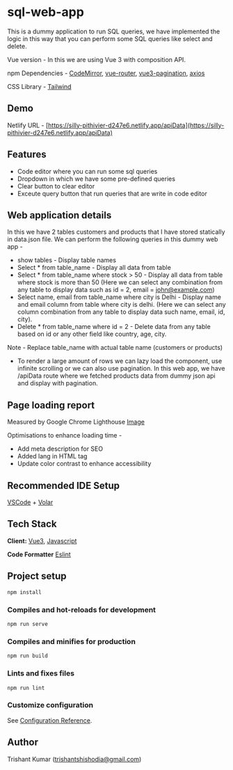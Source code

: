 # sql-web-app

This is a dummy application to run SQL queries, we have implemented the logic in this way that you can perform some SQL queries like select and delete.

Vue version - In this we are using Vue 3 with composition API.

npm Dependencies - [CodeMirror](https://www.npmjs.com/package/codemirror), [vue-router](https://v3.router.vuejs.org/guide/),
[vue3-pagination](https://www.npmjs.com/package/@hennge/vue3-pagination), [axios](https://www.npmjs.com/package/axios)

CSS Library - [Tailwind](https://tailwindcss.com/)

## Demo
Netlify URL - [https://silly-pithivier-d247e6.netlify.app/apiData](https://silly-pithivier-d247e6.netlify.app/apiData)

## Features
- Code editor where you can run some sql queries
- Dropdown in which we have some pre-defined queries
- Clear button to clear editor
- Exceute query button that run queries that are write in code editor

## Web application details
In this we have 2 tables customers and products that I have stored statically in data.json file.
We can perform the following queries in this dummy web app -
- show tables - Display table names
- Select * from table_name - Display all data from table
- Select * from table_name where stock > 50 - Display all data from table where stock is more than 50 (Here we can select any combination from any table to display data such as id = 2, email = john@example.com)
- Select name, email from table_name where city is Delhi - Display name and email column from table where city is delhi. (Here we can select any column combination from any table to display data such name, email, id, city).
- Delete * from table_name where id = 2 - Delete data from any table based on id or any other field like country, age, city.

Note - Replace table_name with actual table name (customers or products)

- To render a large amount of rows we can lazy load the component, use infinite scrolling or we can also use pagination.
In this web app, we have /apiData route where we fetched products data from dummy json api and display with pagination.


## Page loading report
Measured by Google Chrome Lighthouse
[Image](https://ibb.co/740HYGV)

Optimisations to enhance loading time -
- Add meta description for SEO
- Added lang in HTML tag
- Update color contrast to enhance accessibility

## Recommended IDE Setup

[VSCode](https://code.visualstudio.com/) + [Volar](https://marketplace.visualstudio.com/items?itemName=Vue.volar)

## Tech Stack

**Client:** [Vue3](https://vuejs.org/), [Javascript](https://www.javascript.com/)

**Code Formatter** [Eslint](https://eslint.org/)

## Project setup
```
npm install
```

### Compiles and hot-reloads for development
```
npm run serve
```

### Compiles and minifies for production
```
npm run build
```

### Lints and fixes files
```
npm run lint
```

### Customize configuration
See [Configuration Reference](https://cli.vuejs.org/config/).

## Author
Trishant Kumar (trishantshishodia@gmail.com)
